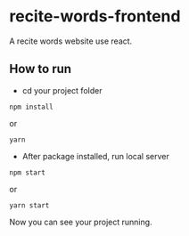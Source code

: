 # recite-words-frontend

A recite words website use react.

## How to run

- cd your project folder  
```
npm install
```
or
```
yarn
```
- After package installed, run local server  
```
npm start
```
or 
```
yarn start
```

Now you can see your project running.
